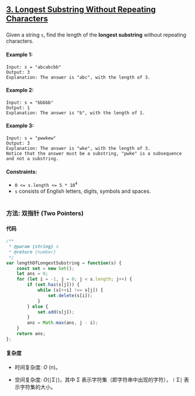 ## [3. Longest Substring Without Repeating Characters](https://leetcode.com/problems/longest-substring-without-repeating-characters/)

###

Given a string `s`, find the length of the **longest substring** without repeating characters.

#### Example 1:

```
Input: s = "abcabcbb"
Output: 3
Explanation: The answer is "abc", with the length of 3.
```

#### Example 2:

```
Input: s = "bbbbb"
Output: 1
Explanation: The answer is "b", with the length of 1.
```

#### Example 3:

```
Input: s = "pwwkew"
Output: 3
Explanation: The answer is "wke", with the length of 3.
Notice that the answer must be a substring, "pwke" is a subsequence and not a substring.
```

#### Constraints:

-   `0 <= s.length <= 5 * 10`<sup>`4`</sup>
-   `s` consists of English letters, digits, symbols and spaces.

#

### 方法: 双指针 (Two Pointers)

#### 代码

```JavaScript []
/**
 * @param {string} s
 * @return {number}
 */
var lengthOfLongestSubstring = function(s) {
    const set = new Set();
    let ans = 0;
    for (let i = -1, j = 0; j < s.length; j++) {
        if (set.has(s[j])) {
            while (s[++i] !== s[j]) {
                set.delete(s[i]);
            }
        } else {
            set.add(s[j]);
        }
        ans = Math.max(ans, j - i);
    }
    return ans;
};
```

#### 复杂度

-   时间复杂度: _O_ (n)。

-   空间复杂度: _O_(∣Σ∣)，其中 Σ 表示字符集（即字符串中出现的字符），∣Σ∣ 表示字符集的大小。
